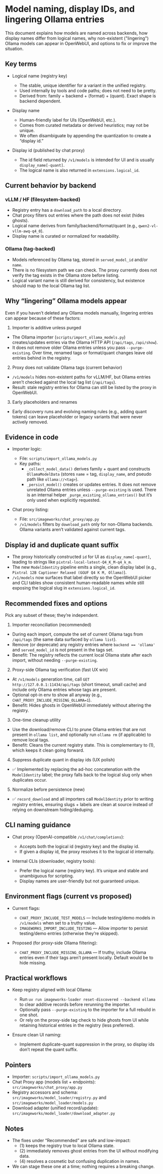 # Model naming, display IDs, and lingering Ollama entries

This document explains how models are named across backends, how display names differ from logical names, why non-existent ("lingering") Ollama models can appear in OpenWebUI, and options to fix or improve the situation.

## Key terms

- Logical name (registry key)
  - The stable, unique identifier for a variant in the unified registry.
  - Used internally by tools and code paths; does not need to be pretty.
  - Derived from: family + backend + (format) + (quant). Exact shape is backend dependent.

- Display name
  - Human-friendly label for UIs (OpenWebUI, etc.).
  - Comes from curated metadata or derived heuristics; may not be unique.
  - We often disambiguate by appending the quantization to create a “display id.”

- Display id (published by chat proxy)
  - The id field returned by `/v1/models` is intended for UI and is usually `display_name[-quant]`.
  - The logical name is also returned in `extensions.logical_id`.

## Current behavior by backend

### vLLM / HF (filesystem-backed)
- Registry entry has a `download_path` to a local directory.
- Chat proxy filters out entries where the path does not exist (hides ghosts).
- Logical name derives from family/backend/format/quant (e.g., `qwen2-vl-vllm-awq-q4_0`).
- Display name is curated or normalized for readability.

### Ollama (tag-backed)
- Models referenced by Ollama tag, stored in `served_model_id` and/or `name`.
- There is no filesystem path we can check. The proxy currently does not verify the tag exists in the Ollama store before listing.
- Logical variant name is still derived for consistency, but existence should map to the local Ollama tag list.

## Why “lingering” Ollama models appear

Even if you haven’t deleted any Ollama models manually, lingering entries can appear because of these factors:

1) Importer is additive unless purged
- The Ollama importer (`scripts/import_ollama_models.py`) creates/updates entries via the Ollama HTTP API (`/api/tags`, `/api/show`).
- It does not remove older Ollama entries unless you pass `--purge-existing`. Over time, renamed tags or format/quant changes leave old entries behind in the registry.

2) Proxy does not validate Ollama tags (current behavior)
- `/v1/models` hides non-existent paths for vLLM/HF, but Ollama entries aren’t checked against the local tag list (`/api/tags`).
- Result: stale registry entries for Ollama can still be listed by the proxy in OpenWebUI.

3) Early placeholders and renames
- Early discovery runs and evolving naming rules (e.g., adding quant tokens) can leave placeholder or legacy variants that were never actively removed.

## Evidence in code

- Importer logic:
  - File: `scripts/import_ollama_models.py`
  - Key paths:
    - `_collect_model_data()` derives family + quant and constructs `OllamaModelData` (stores `name` = tag, `display_name`, and pseudo path like `ollama://<tag>`).
    - `_persist_model()` creates or updates entries. It does not remove unrelated Ollama entries unless `--purge-existing` is used. There is an internal helper `_purge_existing_ollama_entries()` but it’s only used when explicitly requested.

- Chat proxy listing:
  - File: `src/imageworks/chat_proxy/app.py`
  - `/v1/models` filters by `download_path` only for non-Ollama backends. Ollama variants aren’t validated against current tags.

## Display id and duplicate quant suffix

- The proxy historically constructed `id` for UI as `display_name[-quant]`, leading to strings like `pixtral-local-latest-Q4_K_M-q4_k_m`.
- The new `ModelIdentity` pipeline emits a single, clean display label (e.g., `Pixtral 12B Captioner Relaxed (GGUF Q4 K M, Ollama)`).
- `/v1/models` now surfaces that label directly so the OpenWebUI picker and CLI tables show consistent human-readable names while still exposing the logical slug in `extensions.logical_id`.

## Recommended fixes and options

Pick any subset of these; they’re independent.

1) Importer reconciliation (recommended)
- During each import, compute the set of current Ollama tags from `/api/tags`
  (the same data surfaced by `ollama list`).
- Remove (or deprecate) any registry entries where `backend == 'ollama'` and `served_model_id` is not present in the tags set.
- Benefit: The registry reflects the current local Ollama state after each import, without needing `--purge-existing`.

2) Proxy-side Ollama tag verification (fast UX win)
- At `/v1/models` generation time, call `GET http://127.0.0.1:11434/api/tags` (short timeout, small cache) and include only Ollama entries whose tags are present.
- Optional opt-in env to show all anyway (e.g., `CHAT_PROXY_INCLUDE_MISSING_OLLAMA=1`).
- Benefit: Hides ghosts in OpenWebUI immediately without altering the registry.

3) One-time cleanup utility
- Use the download/remove CLI to prune Ollama entries that are not present in `ollama list`, and optionally run `ollama rm` (if applicable) to remove local tags.
- Benefit: Cleans the current registry state. This is complementary to (1), which keeps it clean going forward.

4) Suppress duplicate quant in display ids (UX polish)
- ✅ Implemented by replacing the ad-hoc concatenation with the `ModelIdentity` label; the proxy falls back to the logical slug only when duplicates occur.

5) Normalize before persistence (new)
- ✅ `record_download` and all importers call `ModelIdentity` prior to writing registry entries, ensuring slugs + labels are clean at source instead of relying on downstream hiding/deduping.

## CLI naming guidance

- Chat proxy (OpenAI-compatible `/v1/chat/completions`):
  - Accepts both the logical id (registry key) and the display id.
  - If given a display id, the proxy resolves it to the logical id internally.

- Internal CLIs (downloader, registry tools):
  - Prefer the logical name (registry key). It’s unique and stable and unambiguous for scripting.
  - Display names are user-friendly but not guaranteed unique.

## Environment flags (current vs proposed)

- Current flags:
  - `CHAT_PROXY_INCLUDE_TEST_MODELS` — Include testing/demo models in `/v1/models` when set to a truthy value.
  - `IMAGEWORKS_IMPORT_INCLUDE_TESTING` — Allow importer to persist testing/demo entries (otherwise they’re skipped).

- Proposed (for proxy-side Ollama filtering):
  - `CHAT_PROXY_INCLUDE_MISSING_OLLAMA` — If truthy, include Ollama entries even if their tags aren’t present locally. Default would be to hide missing.

## Practical workflows

- Keep registry aligned with local Ollama:
  - Run `uv run imageworks-loader reset-discovered --backend ollama` to clear additive records before rerunning the importer.
  - Optionally pass `--purge-existing` to the importer for a full rebuild in one shot.
  - Or rely on the proxy-side tag check to hide ghosts from UI while retaining historical entries in the registry (less preferred).

- Ensure clean UI naming:
  - Implement duplicate-quant suppression in the proxy, so display ids don’t repeat the quant suffix.

## Pointers

- Importer: `scripts/import_ollama_models.py`
- Chat Proxy app (models list + endpoints): `src/imageworks/chat_proxy/app.py`
- Registry accessors and schema: `src/imageworks/model_loader/registry.py` and `src/imageworks/model_loader/models.py`
- Download adapter (unified record/update): `src/imageworks/model_loader/download_adapter.py`

## Notes

- The fixes under “Recommended” are safe and low-impact:
  - (1) keeps the registry true to local Ollama state.
  - (2) immediately removes ghost entries from the UI without modifying data.
  - (4) resolves a cosmetic but confusing duplication in names.
- We can stage these one at a time; nothing requires a breaking change.
